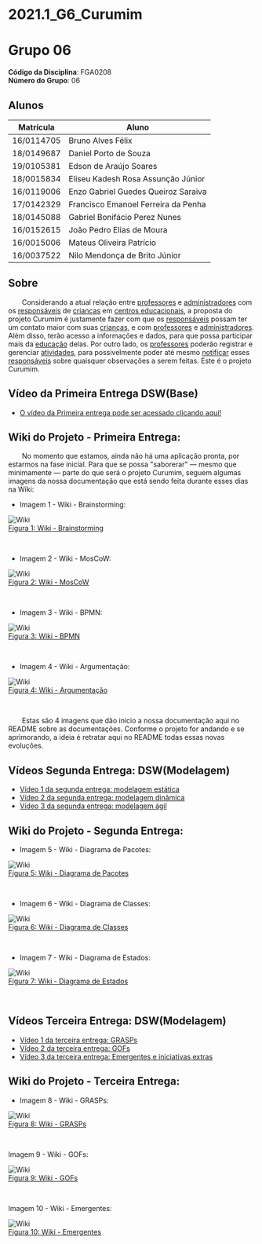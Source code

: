# 2021.1_G6_Curumim
<!-- # RepositorioTemplate
Esse repositório é para ser utilizado pelos grupos como um template inicial, da home page do Projeto.
Demais diretrizes sobre a organização da wiki constam no Moodle Aprender 3.

**!! Atenção: Renomeie o seu repositório para (Ano.Semestre)_(Grupo)_(NomeDoProjeto)*. !!** 

**!! *Não coloque os nomes dos alunos no título do repositório*. !!**

**!! *Exemplo de título correto: 2021.1_G1_ProjetoPandora*. !!** 
 
 (Apague essa seção) -->

# <!-- Nome do Projeto --> Grupo 06

**Código da Disciplina**: FGA0208<br>
**Número do Grupo**: 06<br>

## Alunos
|Matrícula | Aluno |
| -- | -- |
| 16/0114705  | Bruno Alves Félix |
| 18/0149687  | Daniel Porto de Souza |
| 19/0105381  | Edson de Araújo Soares |
| 18/0015834  | Eliseu Kadesh Rosa Assunção Júnior |
| 16/0119006  | Enzo Gabriel Guedes Queiroz Saraiva |
| 17/0142329  | Francisco Emanoel Ferreira da Penha |
| 18/0145088  | Gabriel Bonifácio Perez Nunes |
| 16/0152615  | João Pedro Elias de Moura |
| 16/0015006  | Mateus Oliveira Patrício |
| 16/0037522  | Nilo Mendonça de Brito Júnior |

## Sobre  
&emsp;&emsp;Considerando a atual relação entre [professores](docs/base/requisitos/modelagem/lexicos.md/#l%C3%A9xico----professor) e [administradores](docs/base/requisitos/modelagem/lexicos.md/#l%C3%A9xico---administrador) com os [responsáveis](docs/base/requisitos/modelagem/lexicos.md/#l%C3%A9xico---respons%C3%A1vel) de [crianças](docs/base/requisitos/modelagem/lexicos.md/#l%C3%A9xico----crian%C3%A7a) em [centros educacionais](docs/base/requisitos/modelagem/lexicos.md/#l%C3%A9xico---centro-educacional), a proposta do projeto Curumim é justamente fazer com que os [responsáveis](docs/base/requisitos/modelagem/lexicos.md/#l%C3%A9xico---respons%C3%A1vel) possam ter um contato maior com suas [crianças](docs/base/requisitos/modelagem/lexicos.md/#l%C3%A9xico----crian%C3%A7a), e com [professores](docs/base/requisitos/modelagem/lexicos.md/#l%C3%A9xico----professor) e [administradores](docs/base/requisitos/modelagem/lexicos.md/#l%C3%A9xico---administrador). Além disso, terão acesso a informações e dados, para que possa participar mais da [educação](docs/base/requisitos/modelagem/lexicos.md/#l%C3%A9xico---educa%C3%A7%C3%A3o) delas. Por outro lado, os [professores](docs/base/requisitos/modelagem/lexicos.md/#l%C3%A9xico----professor) poderão registrar e gerenciar [atividades](docs/base/requisitos/modelagem/lexicos.md/#l%C3%A9xico---atividade), para possivelmente poder até mesmo [notificar](docs/base/requisitos/modelagem/lexicos.md/#l%C3%A9xico---notificar) esses [responsáveis](docs/base/requisitos/modelagem/lexicos.md/#l%C3%A9xico---respons%C3%A1vel) sobre quaisquer observações a serem feitas. Este é o projeto Curumim. 

## Vídeo da Primeira Entrega DSW(Base)

- [O vídeo da Primeira entrega pode ser acessado clicando aqui!](https://www.youtube.com/embed/sEOklsIoxgY)

## Wiki do Projeto - Primeira Entrega:
&emsp;&emsp;No momento que estamos, ainda não há uma aplicação pronta, por estarmos na fase inicial. Para que se possa "saborerar" — mesmo que minimamente — parte do que será o projeto Curumim, seguem algumas imagens da nossa documentação que está sendo feita durante esses dias na Wiki:

- Imagem 1 - Wiki - Brainstorming:

![Wiki](docs/assets/imagens/sobre/entrega1/wiki-imagem1.png)
<br>
[Figura 1: Wiki - Brainstorming](docs/assets/imagens/sobre/entrega1/wiki-imagem1.png)

<br>

- Imagem 2 - Wiki - MosCoW:

![Wiki](docs/assets/imagens/sobre/entrega1/wiki-imagem2.png)
<br>
[Figura 2: Wiki - MosCoW](docs/assets/imagens/sobre/entrega1/wiki-imagem2.png)

<br>

- Imagem 3 - Wiki - BPMN:

![Wiki](docs/assets/imagens/sobre/entrega1/wiki-imagem3.png)
<br>
[Figura 3: Wiki - BPMN](docs/assets/imagens/sobre/entrega1/wiki-imagem3.png)

<br>

- Imagem 4 - Wiki - Argumentação:

![Wiki](docs/assets/imagens/sobre/entrega1/wiki-imagem4.png)<br>
[Figura 4: Wiki - Argumentação](docs/assets/imagens/sobre/entrega1/wiki-imagem4.png)

<br>

&emsp;&emsp;Estas são 4 imagens que dão início a nossa documentação aqui no README sobre as documentações. Conforme o projeto for andando e se aprimorando, a ideia é retratar aqui no README todas essas novas evoluções.

## Vídeos Segunda Entrega: DSW(Modelagem)
- [Vídeo 1 da segunda entrega: modelagem estática](https://www.youtube.com/watch?v=JoXI1bMMnsY)
- [Vídeo 2 da segunda entrega: modelagem dinâmica](https://www.youtube.com/watch?v=KigxCIalYMk)
- [Vídeo 3 da segunda entrega: modelagem ágil](https://www.youtube.com/watch?v=a6LLD7Fk-SY)

## Wiki do Projeto - Segunda Entrega:

- Imagem 5 - Wiki - Diagrama de Pacotes:

![Wiki](docs/assets/imagens/sobre/entrega2/img1.png)
<br>
[Figura 5: Wiki - Diagrama de Pacotes](docs/assets/imagens/sobre/entrega2/img1.png)

<br>

- Imagem 6 - Wiki - Diagrama de Classes:

![Wiki](docs/assets/imagens/sobre/entrega2/img2.png)
<br>
[Figura 6: Wiki - Diagrama de Classes](docs/assets/imagens/sobre/entrega2/img2.png)

<br>

- Imagem 7 - Wiki - Diagrama de Estados:

![Wiki](docs/assets/imagens/sobre/entrega2/img3.png)
<br>
[Figura 7: Wiki - Diagrama de Estados](docs/assets/imagens/sobre/entrega2/img3.png)

<br>

## Vídeos Terceira Entrega: DSW(Modelagem)
- [Vídeo 1 da terceira entrega: GRASPs](https://youtu.be/mbvHbWMJyx8)
- [Vídeo 2 da terceira entrega: GOFs](https://youtu.be/lU1N1XQrQQg)
- [Vídeo 3 da terceira entrega: Emergentes e iniciativas extras](https://youtu.be/jgxKgl4xUcA)

## Wiki do Projeto - Terceira Entrega:

- Imagem 8 - Wiki - GRASPs:

![Wiki](docs/assets/imagens/sobre/entrega3/img1.png)
<br>
[Figura 8: Wiki - GRASPs](docs/assets/imagens/sobre/entrega3/img1.png)

<br>

 Imagem 9 - Wiki - GOFs:

![Wiki](docs/assets/imagens/sobre/entrega3/img2.png)
<br>
[Figura 9: Wiki - GOFs](docs/assets/imagens/sobre/entrega3/img2.png)

<br>

 Imagem 10 - Wiki - Emergentes:

![Wiki](docs/assets/imagens/sobre/entrega3/img3.png)
<br>
[Figura 10: Wiki - Emergentes](docs/assets/imagens/sobre/entrega3/img3.png)

<br>

<!-- ## Screenshots Terceira Entrega <<FOCO: DSW(Padrões de Projeto)>>
Adicione 2 ou mais screenshots do projeto em termos de artefatos da Terceira Entrega.

## Vídeo(s) Terceira Entrega <<FOCO: DSW(Padrões de Projeto)>>
Adicione o(s)s vídeo(s) da Terceira Entrega.

## Screenshots Quarta Entrega (FINAL) <<FOCOS: Arquitetura & Reutilização de Software & PROJETO FINAL>>
Adicione 2 ou mais screenshots do projeto em termos de interface e/ou funcionamento.

## Vídeo(s) Quarta Entrega (FINAL) <<FOCOS: Arquitetura & Reutilização de Software & PROJETO FINAL>>
Adicione o(s)s vídeo(s) da Entrega Final.

## Descritivo dos Principais Aspectos Técnicos 
**Principal(is) Metodologia(s) Adotada(s)**: xxxxxx<br>
**Principais Linguagens Utilizadas e/ou Pretendidas**: xxxxxx<br>
**Principais Tecnologias Utilizadas e/ou Pretendidas**: xxxxxx<br>
**Principal(is) Estilo(s) Arquitetural(is) Adotado(s)**: xxxxxx<br>

## O Projeto está rodando?
( ) SIM
( ) NÃO
Se SIM, insira um manual (ou um script) para auxiliar ainda mais os interessados em consultar o projeto.

## Informações Complementares 
Quaisquer outras informações sobre seu projeto podem ser descritas nessa seção. -->